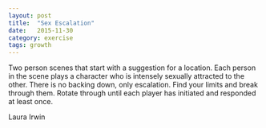 ```yaml
---
layout: post
title:  "Sex Escalation"
date:   2015-11-30
category: exercise
tags: growth
---
```

Two person scenes that start with a suggestion for a location.
Each person in the scene plays a character who is intensely sexually attracted to the other.
There is no backing down, only escalation.
Find your limits and break through them.
Rotate through until each player has initiated and responded at least once.

Laura Irwin
